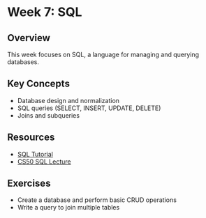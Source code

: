 # Week 7: SQL

## Overview
This week focuses on SQL, a language for managing and querying databases.

## Key Concepts
- Database design and normalization
- SQL queries (SELECT, INSERT, UPDATE, DELETE)
- Joins and subqueries

## Resources
- [SQL Tutorial](https://www.w3schools.com/sql/)
- [CS50 SQL Lecture](https://cs50.harvard.edu/college/2023/fall/weeks/7/)

## Exercises
- Create a database and perform basic CRUD operations
- Write a query to join multiple tables 